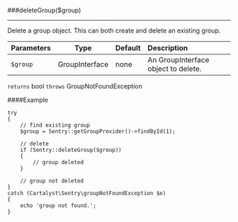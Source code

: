 <a id="deleteGroup"></a>
###deleteGroup($group)

----------

Delete a group object.  This can both create and delete an existing group.

Parameters                   | Type            | Default       | Description
:--------------------------- | :-------------: | :------------ | :--------------
`$group`                     | GroupInterface  | none          | An GroupInterface object to delete.

`returns` bool
`throws`  GroupNotFoundException

####Example

	try
	{
		// find existing group
		$group = Sentry::getGroupProvider()->findById(1);

		// delete
		if (Sentry::deleteGroup($group))
		{
			// group deleted
		}

		// group not deleted
	}
	catch (Cartalyst\Sentry\groupNotFoundException $e)
	{
		echo 'group not found.';
	}